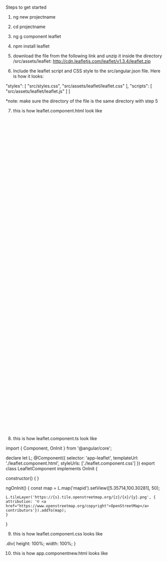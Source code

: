 Steps to get started

1. ng new projectname
2. cd projectname
3. ng g component leaflet
4. npm install leaflet

5. download the file from the following link and unzip it inside the directory /src/assets/leaflet: http://cdn.leafletjs.com/leaflet/v1.3.4/leaflet.zip

6. Include the leaflet script and CSS style to the src/angular.json file. Here is how it looks:

"styles": [
              "src/styles.css",
              "src/assets/leaflet/leaflet.css"
 ],
 "scripts": [
              "src/assets/leaflet/leaflet.js"
 ]           ]

*note: make sure the directory of the file is the same directory with step 5

7. this is how leaflet.component.html look like
<!DOCTYPE html>
<html lang="en">

<head>
<link rel="stylesheet" href="http://cdn.leafletjs.com/leaflet/v0.7.7/leaflet.css" />

<style>

#mapid { height: 1000px;
  width: 100% }

</style>

</head>

<body>

<div id="mapid"></div>

</body>

</html>

8. this is how leaflet.component.ts look like

import { Component, OnInit } from '@angular/core';

declare let L;
@Component({
  selector: 'app-leaflet',
  templateUrl: './leaflet.component.html',
  styleUrls: ['./leaflet.component.css']
})
export class LeafletComponent implements OnInit {

  constructor() { }

  ngOnInit() {
    const map = L.map('mapid').setView([5.35714,100.30281], 50);

    L.tileLayer('https://{s}.tile.openstreetmap.org/{z}/{x}/{y}.png', {
    attribution: '© <a href="https://www.openstreetmap.org/copyright">OpenStreetMap</a> contributors'}).addTo(map);
    }
}

9. this is how leaflet.component.css looks like

.div{
    height: 100%;
    width: 100%;
}

10. this is how app.componentnew.html looks like

<app-leaflet></app-leaflet>




